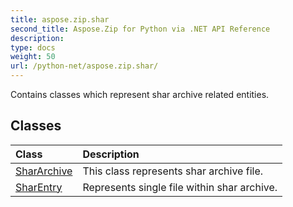 ```yaml
---
title: aspose.zip.shar
second_title: Aspose.Zip for Python via .NET API Reference
description: 
type: docs
weight: 50
url: /python-net/aspose.zip.shar/
---
```



Contains classes which represent shar archive related entities.

## Classes
| Class | Description |
| :- | :- |
|[SharArchive](/zip/python-net/aspose.zip.shar/shararchive/)|This class represents shar archive file.|
|[SharEntry](/zip/python-net/aspose.zip.shar/sharentry/)|Represents single file within shar archive.|

